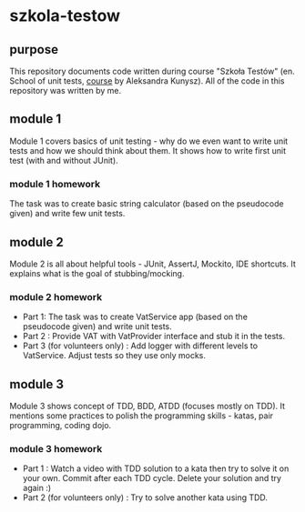 # szkola-testow

## purpose

This repository documents code written during course "Szkoła Testów" (en. School of unit tests, [course](https://szkolatestow.online/) by Aleksandra Kunysz). 
All of the code in this repository was written by me. 

## module 1
Module 1 covers basics of unit testing - why do we even want to write unit tests and how we should think about them. It shows how to write first unit test (with and without JUnit).

### module 1 homework
The task was to create basic string calculator (based on the pseudocode given) and write few unit tests. 

## module 2
Module 2 is all about helpful tools - JUnit, AssertJ, Mockito, IDE shortcuts. It explains what is the goal of stubbing/mocking.

### module 2 homework
- Part 1: The task was to create VatService app (based on the pseudocode given) and write unit tests. 
- Part 2 : Provide VAT with VatProvider interface and stub it in the tests. 
- Part 3 (for volunteers only) : Add logger with different levels to VatService. Adjust tests so they use only mocks. 

## module 3
Module 3 shows concept of TDD, BDD, ATDD (focuses mostly on TDD). It mentions some practices to polish the programming skills - katas, pair programming, coding dojo.

### module 3 homework
- Part 1 : Watch a video with TDD solution to a kata then try to solve it on your own. Commit after each TDD cycle. Delete your solution and try again :) 
- Part 2 (for volunteers only) : Try to solve another kata using TDD. 
